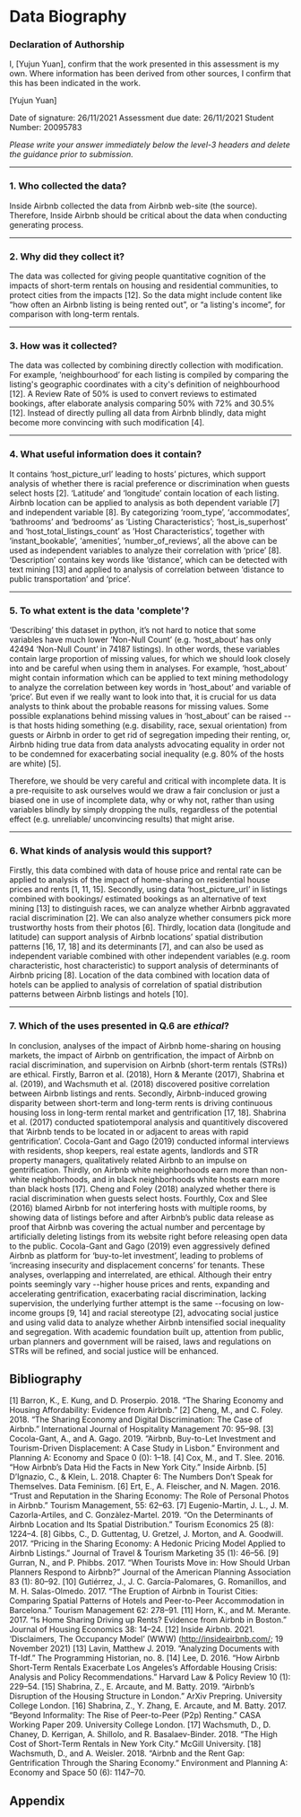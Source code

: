 # Data Biography

### Declaration of Authorship

I, [Yujun Yuan], confirm that the work presented in this assessment is my own. Where information has been derived from other sources, I confirm that this has been indicated in the work.

[Yujun Yuan]

Date of signature: 26/11/2021
Assessment due date: 26/11/2021
Student Number: 20095783

_Please write your answer immediately below the level-3 headers and delete the guidance prior to submission._

---

### 1. Who collected the data?

Inside Airbnb collected the data from Airbnb web-site (the source). Therefore, Inside Airbnb should be critical about the data when conducting generating process.

---

### 2. Why did they collect it?

The data was collected for giving people quantitative cognition of the impacts of short-term rentals on housing and residential communities, to protect cities from the impacts [12]. So the data might include content like “how often an Airbnb listing is being rented out”, or “a listing's income”, for comparison with long-term rentals.

---

### 3. How was it collected?

The data was collected by combining directly collection with modification. For example, ‘neighbourhood’ for each listing is compiled by comparing the listing's geographic coordinates with a city's definition of neighbourhood [12]. A Review Rate of 50% is used to convert reviews to estimated bookings, after elaborate analysis comparing 50% with 72% and 30.5% [12]. Instead of directly pulling all data from Airbnb blindly, data might become more convincing with such modification [4].

---

### 4. What useful information does it contain?

It contains ‘host_picture_url’ leading to hosts’ pictures, which support analysis of whether there is racial preference or discrimination when guests select hosts [2]. ‘Latitude’ and ‘longitude’ contain location of each listing. Airbnb location can be applied to analysis as both dependent variable [7] and independent variable [8]. By categorizing ‘room_type’, ‘accommodates’, ‘bathrooms’ and ‘bedrooms’ as ‘Listing Characteristics’; ‘host_is_superhost’ and ‘host_total_listings_count’ as ’Host Characteristics’, together with ‘instant_bookable’, ‘amenities’, ‘number_of_reviews’, all the above can be used as independent variables to analyze their correlation with ‘price’ [8]. ‘Description’ contains key words like ‘distance’, which can be detected with text mining [13] and applied to analysis of correlation between ‘distance to public transportation’ and ‘price’.

---

### 5. To what extent is the data 'complete'?

‘Describing’ this dataset in python, it’s not hard to notice that some variables have much lower ‘Non-Null Count’ (e.g. ‘host_about’ has only 42494 ‘Non-Null Count’ in 74187 listings). In other words, these variables contain large proportion of missing values, for which we should look closely into and be careful when using them in analyses. For example, ‘host_about’ might contain information which can be applied to text mining methodology to analyze the correlation between key words in ‘host_about’ and variable of ‘price’. But even if we really want to look into that, it is crucial for us data analysts to think about the probable reasons for missing values. Some possible explanations behind missing values in ‘host_about’ can be raised --is that hosts hiding something (e.g. disability, race, sexual orientation) from guests or Airbnb in order to get rid of segregation impeding their renting, or, Airbnb hiding true data from data analysts advocating equality in order not to be condemned for exacerbating social inequality (e.g. 80% of the hosts are white) [5].

Therefore, we should be very careful and critical with incomplete data. It is a pre-requisite to ask ourselves would we draw a fair conclusion or just a biased one in use of incomplete data, why or why not, rather than using variables blindly by simply dropping the nulls, regardless of the potential effect (e.g. unreliable/ unconvincing results) that might arise.

---

### 6. What kinds of analysis would this support?

Firstly, this data combined with data of house price and rental rate can be applied to analysis of the impact of home-sharing on residential house prices and rents [1, 11, 15]. Secondly, using data ‘host_picture_url’ in listings combined with bookings/ estimated bookings as an alternative of text mining [13] to distinguish races, we can analyze whether Airbnb aggravated racial discrimination [2]. We can also analyze whether consumers pick more trustworthy hosts from their photos [6]. Thirdly, location data (longitude and latitude) can support analysis of Airbnb locations’ spatial distribution patterns [16, 17, 18] and its determinants [7], and can also be used as independent variable combined with other independent variables (e.g. room characteristic, host characteristic) to support analysis of determinants of Airbnb pricing [8]. Location of the data combined with location data of hotels can be applied to analysis of correlation of spatial distribution patterns between Airbnb listings and hotels [10].

---

### 7. Which of the uses presented in Q.6 are _ethical_?

In conclusion, analyses of the impact of Airbnb home-sharing on housing markets, the impact of Airbnb on gentrification, the impact of Airbnb on racial discrimination, and supervision on Airbnb (short-term rentals (STRs)) are ethical.
Firstly, Barron et al. (2018), Horn & Merante (2017), Shabrina et al. (2019), and Wachsmuth et al. (2018) discovered positive correlation between Airbnb listings and rents.
Secondly, Airbnb-induced growing disparity between short-term and long-term rents is driving continuous housing loss in long-term rental market and gentrification [17, 18]. Shabrina et al. (2017) conducted spatiotemporal analysis and quantitively discovered that ‘Airbnb tends to be located in or adjacent to areas with rapid gentrification’. Cocola-Gant and Gago (2019) conducted informal interviews with residents, shop keepers, real estate agents, landlords and STR property managers, qualitatively related Airbnb to an impulse on gentrification.
Thirdly, on Airbnb white neighborhoods earn more than non-white neighborhoods, and in black neighborhoods white hosts earn more than black hosts [17]. Cheng and Foley (2018) analyzed whether there is racial discrimination when guests select hosts.
Fourthly, Cox and Slee (2016) blamed Airbnb for not interfering hosts with multiple rooms, by showing data of listings before and after Airbnb’s public data release as proof that Airbnb was covering the actual number and percentage by artificially deleting listings from its website right before releasing open data to the public. Cocola-Gant and Gago (2019) even aggressively defined Airbnb as platform for ‘buy-to-let investment’, leading to problems of ‘increasing insecurity and displacement concerns’ for tenants. 
These analyses, overlapping and interrelated, are ethical. Although their entry points seemingly vary --higher house prices and rents, expanding and accelerating gentrification, exacerbating racial discrimination, lacking supervision, the underlying further attempt is the same --focusing on low-income groups [9, 14] and racial stereotype [2], advocating social justice and using valid data to analyze whether Airbnb intensified social inequality and segregation. With academic foundation built up, attention from public, urban planners and government will be raised, laws and regulations on STRs will be refined, and social justice will be enhanced.


## Bibliography

[1] Barron, K., E. Kung, and D. Proserpio. 2018. “The Sharing Economy and Housing Affordability: Evidence from Airbnb.”
[2] Cheng, M., and C. Foley. 2018. “The Sharing Economy and Digital Discrimination: The Case of Airbnb.” International Journal of Hospitality Management 70: 95–98.
[3] Cocola-Gant, A., and A. Gago. 2019. “Airbnb, Buy-to-Let Investment and Tourism-Driven Displacement: A Case Study in Lisbon.” Environment and Planning A: Economy and Space 0 (0): 1–18.
[4] Cox, M., and T. Slee. 2016. “How Airbnb’s Data Hid the Facts in New York City.” Inside Airbnb.
[5] D’Ignazio, C., & Klein, L. 2018. Chapter 6: The Numbers Don’t Speak for Themselves. Data Feminism.
[6] Ert, E., A. Fleischer, and N. Magen. 2016. “Trust and Reputation in the Sharing Economy: The Role of Personal Photos in Airbnb.” Tourism Management, 55: 62–63.
[7] Eugenio-Martin, J. L., J. M. Cazorla-Artiles, and C. Gonzàlez-Martel. 2019. “On the Determinants of Airbnb Location and Its Spatial Distribution.” Tourism Economics 25 (8): 1224–4.
[8] Gibbs, C., D. Guttentag, U. Gretzel, J. Morton, and A. Goodwill. 2017. “Pricing in the Sharing Economy: A Hedonic Pricing Model Applied to Airbnb Listings.” Journal of Travel & Tourism Marketing 35 (1): 46–56. 
[9] Gurran, N., and P. Phibbs. 2017. “When Tourists Move in: How Should Urban Planners Respond to Airbnb?” Journal of the American Planning Association 83 (1): 80–92.
[10] Gutiérrez, J., J. C. Garcı́a-Palomares, G. Romanillos, and M. H. Salas-Olmedo. 2017. “The Eruption of Airbnb in Tourist Cities: Comparing Spatial Patterns of Hotels and Peer-to-Peer Accommodation in Barcelona.” Tourism Management 62: 278–91.
[11] Horn, K., and M. Merante. 2017. “Is Home Sharing Driving up Rents? Evidence from Airbnb in Boston.” Journal of Housing Economics 38: 14–24.
[12] Inside Airbnb. 2021. ‘Disclaimers, The Occupancy Model’ (WWW) (http://insideairbnb.com/; 19 November 2021)
[13] Lavin, Matthew J. 2019. “Analyzing Documents with Tf-Idf.” The Programming Historian, no. 8.
[14] Lee, D. 2016. “How Airbnb Short-Term Rentals Exacerbate Los Angeles’s Affordable Housing Crisis: Analysis and Policy Recommendations.” Harvard Law & Policy Review 10 (1): 229–54.
[15] Shabrina, Z., E. Arcaute, and M. Batty. 2019. “Airbnb’s Disruption of the Housing Structure in London.” ArXiv Prepring. University College London.
[16] Shabrina, Z., Y. Zhang, E. Arcaute, and M. Batty. 2017. “Beyond Informality: The Rise of Peer-to-Peer (P2p) Renting.” CASA Working Paper 209. University College London.
[17] Wachsmuth, D., D. Chaney, D. Kerrigan, A. Shillolo, and R. Basalaev-Binder. 2018. “The High Cost of Short-Term Rentals in New York City.” McGill University.
[18] Wachsmuth, D., and A. Weisler. 2018. “Airbnb and the Rent Gap: Gentrification Through the Sharing Economy.” Environment and Planning A: Economy and Space 50 (6): 1147–70.


## Appendix 
